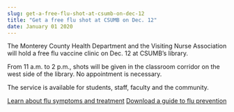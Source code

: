 ```yaml
---
slug: get-a-free-flu-shot-at-csumb-on-dec-12
title: "Get a free flu shot at CSUMB on Dec. 12"
date: January 01 2020
---
```


<p>The Monterey County Health Department and the Visiting Nurse Association will hold a free flu vaccine clinic on Dec. 12 at CSUMB’s library.
</p><p>From 11 a.m. to 2 p.m., shots will be given in the classroom corridor on the west side of the library. No appointment is necessary.
</p><p>The service is available for students, staff, faculty and the community.
</p><p><a href="http://health.csumb.edu/flu-information/flu-symptoms-and-treatment">Learn about flu symptoms and treatment</a> <a href="http://health.csumb.edu/sites/default/files/60/igx_migrate/files/Take3v2.pdf">Download a guide to flu prevention</a>
</p><p> 
</p>
